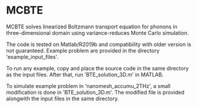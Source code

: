 # MCBTE

 MCBTE solves linearized Boltzmann transport equation for phonons in three-dimensional domain using variance-reduces Monte Carlo simulation.






The code is tested on Matlab/R2019b and compatibility with older version is not guaranteed.
Example problem are provided in the directory 'example_input_files'.

To run any example, copy and place the source code in the same directory as the input files. After that, run 'BTE_solution_3D.m' in MATLAB.

To simulate example problem in 'nanomesh_accumu_2THz', a small modification is done in 'BTE_solution_3D.m'. The modified file is provided alongwith the input files in the same directory.
